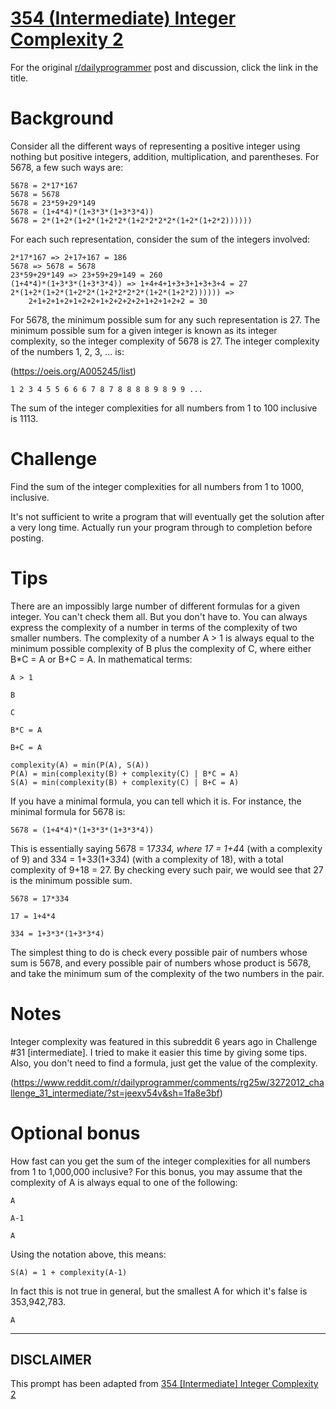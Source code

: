 # [354 (Intermediate) Integer Complexity 2](https://www.reddit.com/r/dailyprogrammer/comments/84f35x/20180314_challenge_354_intermediate_integer/)

For the original [r/dailyprogrammer](https://www.reddit.com/r/dailyprogrammer/) post and discussion, click the link in the title.

# Background
Consider all the different ways of representing a positive integer using nothing but positive integers, addition, multiplication, and parentheses. For 5678, a few such ways are:


```
5678 = 2*17*167
5678 = 5678
5678 = 23*59+29*149
5678 = (1+4*4)*(1+3*3*(1+3*3*4))
5678 = 2*(1+2*(1+2*(1+2*2*(1+2*2*2*2*(1+2*(1+2*2))))))
```
For each such representation, consider the sum of the integers involved:


```
2*17*167 => 2+17+167 = 186
5678 => 5678 = 5678
23*59+29*149 => 23+59+29+149 = 260
(1+4*4)*(1+3*3*(1+3*3*4)) => 1+4+4+1+3+3+1+3+3+4 = 27
2*(1+2*(1+2*(1+2*2*(1+2*2*2*2*(1+2*(1+2*2)))))) =>
    2+1+2+1+2+1+2+2+1+2+2+2+2+1+2+1+2+2 = 30
```
For 5678, the minimum possible sum for any such representation is 27. The minimum possible sum for a given integer is known as its integer complexity, so the integer complexity of 5678 is 27. The integer complexity of the numbers 1, 2, 3, ... is:

(https://oeis.org/A005245/list)

```
1 2 3 4 5 5 6 6 6 7 8 7 8 8 8 8 9 8 9 9 ...
```
The sum of the integer complexities for all numbers from 1 to 100 inclusive is 1113.

# Challenge
Find the sum of the integer complexities for all numbers from 1 to 1000, inclusive.

It's not sufficient to write a program that will eventually get the solution after a very long time. Actually run your program through to completion before posting.

# Tips
There are an impossibly large number of different formulas for a given integer. You can't check them all. But you don't have to. You can always express the complexity of a number in terms of the complexity of two smaller numbers. The complexity of a number A > 1 is always equal to the minimum possible complexity of B plus the complexity of C, where either B*C = A or B+C = A. In mathematical terms:


```
A > 1
```

```
B
```

```
C
```

```
B*C = A
```

```
B+C = A
```

```
complexity(A) = min(P(A), S(A))
P(A) = min(complexity(B) + complexity(C) | B*C = A)
S(A) = min(complexity(B) + complexity(C) | B+C = A)
```
If you have a minimal formula, you can tell which it is. For instance, the minimal formula for 5678 is:


```
5678 = (1+4*4)*(1+3*3*(1+3*3*4))
```
This is essentially saying 5678 = 17*334, where 17 = 1+4*4 (with a complexity of 9) and 334 = 1+3*3*(1+3*3*4) (with a complexity of 18), with a total complexity of 9+18 = 27. By checking every such pair, we would see that 27 is the minimum possible sum.


```
5678 = 17*334
```

```
17 = 1+4*4
```

```
334 = 1+3*3*(1+3*3*4)
```
The simplest thing to do is check every possible pair of numbers whose sum is 5678, and every possible pair of numbers whose product is 5678, and take the minimum sum of the complexity of the two numbers in the pair.

# Notes
Integer complexity was featured in this subreddit 6 years ago in Challenge #31 [intermediate]. I tried to make it easier this time by giving some tips. Also, you don't need to find a formula, just get the value of the complexity.

(https://www.reddit.com/r/dailyprogrammer/comments/rg25w/3272012_challenge_31_intermediate/?st=jeexv54v&sh=1fa8e3bf)
# Optional bonus
How fast can you get the sum of the integer complexities for all numbers from 1 to 1,000,000 inclusive? For this bonus, you may assume that the complexity of A is always equal to one of the following:


```
A
```

```
A-1
```

```
A
```
Using the notation above, this means:


```
S(A) = 1 + complexity(A-1)
```
In fact this is not true in general, but the smallest A for which it's false is 353,942,783.


```
A
```

----
## **DISCLAIMER**
This prompt has been adapted from [354 [Intermediate] Integer Complexity 2](https://www.reddit.com/r/dailyprogrammer/comments/84f35x/20180314_challenge_354_intermediate_integer/
)
